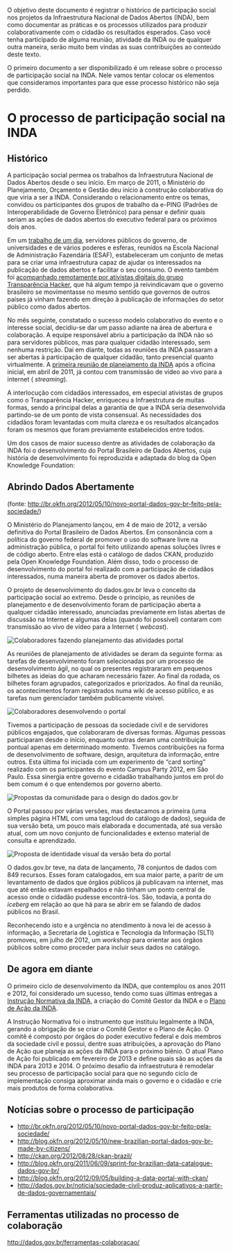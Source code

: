 O objetivo deste documento é registrar o histórico de participação social nos projetos da Infraestrutura Nacional de Dados Abertos (INDA), bem como documentar as práticas e os processos utilizados para produzir colaborativamente com o cidadão os resultados esperados. Caso você tenha participado de alguma reunião, atividade da INDA ou de qualquer outra maneira, serão muito bem vindas as suas contribuições ao conteúdo deste texto.

O primeiro documento a ser disponibilizado é um release sobre o processo de participação social na INDA. Nele vamos tentar colocar os elementos que consideramos importantes para que esse processo histórico não seja perdido.

# O processo de participação social na INDA #


## Histórico ##

A participação social permea os trabalhos da Infraestrutura Nacional de Dados Abertos desde o seu início. Em março de 2011, o Ministério do Planejamento, Orçamento e Gestão deu  início à construção colaborativa do que viria a ser a INDA. Considerando o relacionamento entre os temas, convidou os participantes dos grupos de trabalho da e-PING (Padrões de Interoperabilidade de Governo Eletrônico) para pensar e definir quais seriam as ações de dados abertos do executivo federal para os próximos dois anos.

Em um [trabalho de um dia](http://thackdaydf.com.br/2011/02/links-inda/), servidores públicos do governo, de universidades e de vários poderes e esferas, reunídos na Escola Nacional de Administração Fazendária (ESAF), estabeleceram um conjunto de metas para se criar uma infraestrutura capaz de ajudar os interessados na publicação de dados abertos e facilitar o seu consumo. O evento também foi [acompanhado remotamente por ativistas digitais do grupo Transparência Hacker](https://groups.google.com/group/thackday/browse_thread/thread/f47d8c1a1a5545c4/833a2a6c782ddd8d?lnk=gst&q=INDA#833a2a6c782ddd8d), que há algum tempo já reivindicavam que o governo brasileiro se movimentasse no mesmo sentido que governos de outros países já vinham fazendo em direção à publicação de informações do setor público como dados abertos.

No mês seguinte, constatado o sucesso modelo colaborativo do evento e o interesse social, decidiu-se dar um passo adiante na área de abertura e colaboração. A equipe responsável abriu a participação da INDA não só para servidores públicos, mas para qualquer cidadão interessado, sem nenhuma restrição. Daí em diante, todas as reuniões da INDA passaram a ser abertas à participação de qualquer cidadão, tanto presencial quanto virtualmente. A [primeira reunião de planejamento da INDA](http://wiki.gtinda.ibge.gov.br/ReuniaoAcompanhamentoPlanejamento20110419.ashx) após a oficina inicial, em abril de 2011, já contou com transmissão de vídeo ao vivo para a internet ( _streaming_).

A interlocução com cidadãos interessados, em especial ativistas de grupos como o Transparência Hacker, enriqueceu a Infraestrutura de muitas formas, sendo a principal delas a garantia de que a INDA seria desenvolvida partindo-se de um ponto de vista consensual. As necessidades dos cidadãos foram levantadas com muita clareza e os resultados alcançados foram os mesmos que foram previamente estabelecidos entre todos.

Um dos casos de maior sucesso dentre as atividades de colaboração da INDA foi o desenvolvimento do Portal Brasileiro de Dados Abertos, cuja história de desenvolvimento foi reproduzida e adaptada do blog da Open Knowledge Foundation:

## Abrindo Dados Abertamente ##

(fonte: <http://br.okfn.org/2012/05/10/novo-portal-dados-gov-br-feito-pela-sociedade/>)

O Ministério do Planejamento lançou, em 4 de maio de 2012, a versão definitiva do Portal Brasileiro de Dados Abertos. Em consonância com a política do governo federal de promover o uso do software livre na administração pública, o portal foi feito utilizando apenas soluções livres e de código aberto. Entre elas está o catálogo de dados CKAN, produzido pela Open Knowledge Foundation. Além disso, todo o processo de desenvolvimento do portal foi realizado com a participação de cidadãos interessados, numa maneira aberta de promover os dados abertos.

O projeto de desenvolvimento do dados.gov.br leva o conceito da participação social ao extremo. Desde o princípio, as reuniões de planejamento e de desenvolvimento foram de participação aberta a qualquer cidadão interessado, anunciadas previamente em listas abertas de discussão na Internet e algumas delas (quando foi possível) contaram com transmissão ao vivo de vídeo para a Internet ( _webcast_).

![Colaboradores fazendo planejamento das atividades portal](http://wiki.gtinda.ibge.gov.br/GetFile.aspx?Page=TerceiroRumblePortalDadosAbertos20110909&File=P09-09-11_14.5401.jpg)

As reuniões de planejamento de atividades se deram da seguinte forma: as tarefas de desenvolvimento foram selecionadas por um processo de desenvolvimento ágil, no qual os presentes registrararam em pequenos bilhetes as ideias do que acharam necessário fazer. Ao final da rodada, os bilhetes foram agrupados, categorizados e priorizados. Ao final da reunião, os acontecimentos foram registrados numa wiki de acesso público, e as tarefas num gerenciador também publicamente visível.

![Colaboradores desenvolvendo o portal](http://wiki.gtinda.ibge.gov.br/GetFile.aspx?Page=QuartoRumblePortalDadosAbertos20110930&File=photo.JPG)

Tivemos a participação de pessoas da sociedade civil e de servidores públicos engajados, que colaboraram de diversas formas. Algumas pessoas participaram desde o início, enquanto outras deram uma contribuição pontual apenas em determinado momento. Tivemos contribuições na forma de desenvolvimento de software, design, arquitetura da informação, entre outros. Esta última foi iniciada com um experimento de “card sorting” realizado com os participantes do evento Campus Party 2012, em São Paulo. Essa sinergia entre governo e cidadão trabalhando juntos em prol do bem comum é o que entendemos por governo aberto.

![Propostas da comunidade para o design do dados.gov.br](http://br.okfn.org/files/2012/05/identidade-Visual-do-Portal-de-Dados-Abertos-269x300.jpg)

O Portal passou por várias versões, mas destacamos a primeira (uma simples página HTML com uma tagcloud do catálogo de dados), seguida de sua versão beta, um pouco mais elaborada e documentada, até sua versão atual, com um novo conjunto de funcionalidades e extenso material de consulta e aprendizado.

![Proposta de identidade visual da versão beta do portal](http://wiki.gtinda.ibge.gov.br/GetFile.aspx?Page=TerceiroRumblePortalDadosAbertos20110909&File=capa_PortalDados-1.png)

O dados.gov.br teve, na data de lançamento, 78 conjuntos de dados com 849 recursos. Esses foram catalogados, em sua maior parte, a paritr de um levantamento de dados que órgãos públicos já publicavam na internet, mas que até então estavam espalhados e não tinham um ponto central de acesso onde o cidadão pudesse encontrá-los. São, todavia, a ponta do _iceberg_ em relação ao que há para se abrir em se falando de dados públicos no Brasil.

Reconhecendo isto e a urgência no atendimento à nova lei de acesso à informação, a Secretaria de Logística e Tecnologia da Informação (SLTI) promoveu, em julho de 2012, um _workshop_ para orientar aos órgãos públicos sobre como proceder para incluir seus dados no catálogo.

## De agora em diante ##

O primeiro ciclo de desenvolvimento da INDA, que contemplou os anos 2011 e 2012, foi considerado um sucesso, tendo como suas últimas entregas a [Instrução Normativa da INDA](http://dados.gov.br/instrucao-normativa-da-inda/), a criação do Comitê Gestor da INDA e o [Plano de Ação da INDA](http://wiki.gtinda.ibge.gov.br/GetFile.aspx?File=%2fGT1-Gest%c3%a3o%20e%20Normativo%2fPlano%20de%20A%c3%a7%c3%a3o%20-%20INDA%2005.02.2013.odt).

A Instrução Normativa foi o instrumento que instituiu legalmente a INDA, gerando a obrigação de se criar o Comitê Gestor e o Plano de Ação. O comitê é composto por órgãos do poder executivo federal e dois membros da sociedade civil e possui, dentre suas atribuições, a aprovação do Plano de Ação que planeja as ações da INDA para o próximo biênio.
O atual Plano de Ação foi publicado em fevereiro de 2013 e define quais são as ações da INDA para 2013 e 2014. O próximo desafio da infraestrutura é remodelar seu processo de participação social para que no segundo ciclo de implementação consiga aproximar ainda mais o governo e o cidadão e crie mais produtos de forma colaborativa.

## Notícias sobre o processo de participação ##

* <http://br.okfn.org/2012/05/10/novo-portal-dados-gov-br-feito-pela-sociedade/>
* <http://blog.okfn.org/2012/05/10/new-brazilian-portal-dados-gov-br-made-by-citizens/>
* <http://ckan.org/2012/08/28/ckan-brazil/>
* <http://blog.okfn.org/2011/06/09/sprint-for-brazilian-data-catalogue-dados-gov-br/>
* <http://blog.okfn.org/2012/09/05/building-a-data-portal-with-ckan/>
* <http://dados.gov.br/noticia/sociedade-civil-produz-aplicativos-a-partir-de-dados-governamentais/>

## Ferramentas utilizadas no processo de colaboração ##

<http://dados.gov.br/ferramentas-colaboracao/>

